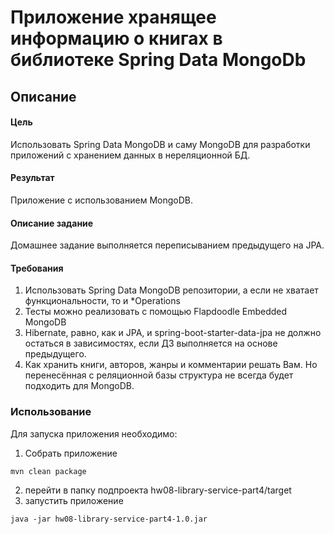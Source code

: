 # Приложение хранящее информацию о книгах в библиотеке Spring Data MongoDb
## Описание

#### Цель

Использовать Spring Data MongoDB и саму MongoDB для разработки приложений с хранением данных в нереляционной БД.

#### Результат

Приложение с использованием MongoDB.

#### Описание задание

Домашнее задание выполняется переписыванием предыдущего на JPA.

#### Требования
1. Использовать Spring Data MongoDB репозитории, а если не хватает функциональности, то и *Operations
2. Тесты можно реализовать с помощью Flapdoodle Embedded MongoDB
3. Hibernate, равно, как и JPA, и spring-boot-starter-data-jpa не должно остаться в зависимостях, если ДЗ выполняется на основе предыдущего.
4. Как хранить книги, авторов, жанры и комментарии решать Вам. Но перенесённая с реляционной базы структура не всегда будет подходить для MongoDB.

### Использование

Для запуска приложения необходимо:
1. Собрать приложение
````
mvn clean package
````
2. перейти в папку подпроекта hw08-library-service-part4/target
3. запустить приложение
````
java -jar hw08-library-service-part4-1.0.jar
````


